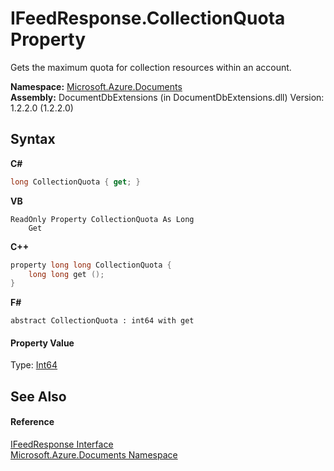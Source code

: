 # IFeedResponse.CollectionQuota Property 
 

Gets the maximum quota for collection resources within an account.

**Namespace:**&nbsp;<a href="856b2e23-9c8b-2618-f913-67d85d500616">Microsoft.Azure.Documents</a><br />**Assembly:**&nbsp;DocumentDbExtensions (in DocumentDbExtensions.dll) Version: 1.2.2.0 (1.2.2.0)

## Syntax

**C#**<br />
``` C#
long CollectionQuota { get; }
```

**VB**<br />
``` VB
ReadOnly Property CollectionQuota As Long
	Get
```

**C++**<br />
``` C++
property long long CollectionQuota {
	long long get ();
}
```

**F#**<br />
``` F#
abstract CollectionQuota : int64 with get

```


#### Property Value
Type: <a href="http://msdn2.microsoft.com/en-us/library/6yy583ek" target="_blank">Int64</a>

## See Also


#### Reference
<a href="cbcd444d-ffe1-6199-9c3a-29fa6b4f474e">IFeedResponse Interface</a><br /><a href="856b2e23-9c8b-2618-f913-67d85d500616">Microsoft.Azure.Documents Namespace</a><br />